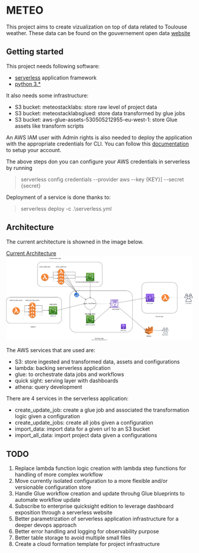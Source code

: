 # METEO

This project aims to create vizualization on top of data related to Toulouse weather. These data can be found on the gouvernement open data [website](https://www.data.gouv.fr/fr/datasets/?q=toulouse&tag=environnement)

## Getting started

This project needs following software:
- [serverless](https://www.serverless.com/) application framework
- [python 3.*](https://www.python.org/downloads/)

It also needs some infrastructure:
- S3 bucket: meteostacklabs: store raw level of project data
- S3 bucket: meteostacklabsglued: store data transformed by glue jobs
- S3 bucket: aws-glue-assets-530505212955-eu-west-1: store Glue assets like transform scripts

An AWS IAM user with Admin rights is also needed to deploy the application with the appropriate credentials for CLI. You can follow this [documentation](https://docs.aws.amazon.com/fr_fr/IAM/latest/UserGuide/id_users_create.html) to setup your account.

The above steps don you can configure your AWS credentials in serverless by running

> serverless config credentials --provider aws --key {KEY}] --secret {secret}

Deployment of a service is done thanks to:

> serverless deploy -c .\serverless.yml

## Architecture

The current architecture is showned in the image below.

[Current Architecture](current_architecture.svg)
<img src="./current_architecture.svg">

The AWS services that are used are:
- S3: store ingested and transformed data, assets and configurations
- lambda: backing serverless application
- glue: to orchestrate data jobs and workflows
- quick sight: serving layer with dashboards
- athena: query development

There are 4 services in the serverless application:
 - create_update_job: create a glue job and associated the transformation logic given a configuration
 - create_update_jobs: create all jobs given a configuration
 - import_data: import data for a given url to an S3 bucket
 - import_all_data: import project data given a configurations


## TODO

1. Replace lambda function logic creation with lambda step functions for handling of more complex workflow
2. Move currently isolated configuration to a more flexible and/or versionable configuration store
3. Handle Glue workflow creation and update throuhg Glue blueprints to automate workflow update
4. Subscribe to enterprise quicksight edition to leverage dashboard exposition through a serverless website
5. Better parametrization of serverless application infrastructure for a deeper devops approach
6. Better error handling and logging for observability purpose
7. Better table storage to avoid multiple small files
8. Create a cloud formation template for project infrastructure